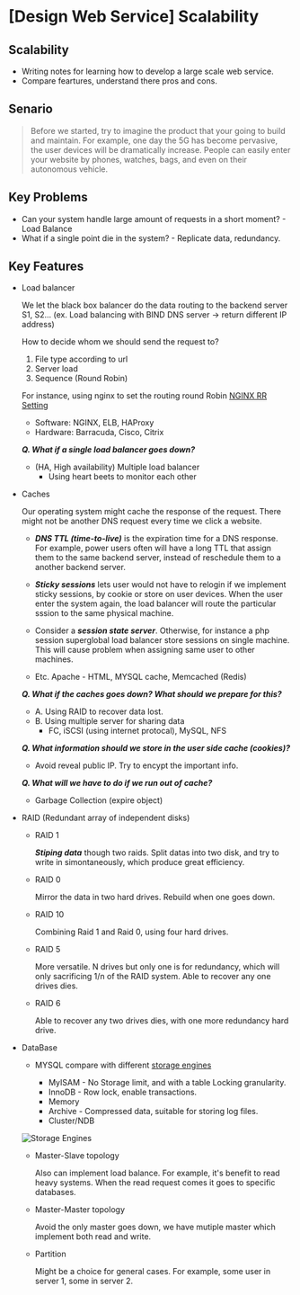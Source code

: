 # [Design Web Service] Scalability

## Scalability
* Writing notes for learning how to develop a large scale web service.
* Compare feartures, understand there pros and cons.

## Senario

> Before we started, try to imagine the product that your going to build and maintain. For example, one day the 5G has become pervasive, the user devices will be dramatically increase. People can easily enter your website by phones, watches, bags, and even on their autonomous vehicle.

## Key Problems
- Can your system handle large amount of requests in a short moment? - Load Balance
- What if a single point die in the system? - Replicate data, redundancy.

## Key Features
- Load balancer 

  We let the black box balancer do the data routing to the backend server S1, S2... (ex. Load balancing with BIND DNS server -> return different IP address)
    
  How to decide whom we should send the request to?
  1. File type according to url
  2. Server load
  3. Sequence (Round Robin)
    
    For instance, using nginx to set the routing round Robin [NGINX RR Setting](https://www.nginx.com/resources/glossary/round-robin-load-balancing/)

  - Software: NGINX, ELB, HAProxy
  - Hardware: Barracuda, Cisco, Citrix
  
  ***Q. What if a single load balancer goes down?***
  
  - (HA, High availability) Multiple load balancer 
    - Using heart beets to monitor each other
  
- Caches
  
  Our operating system might cache the response of the request. There might not be another DNS request every time we click a website. 

  - ***DNS TTL (time-to-live)*** is the expiration time for a DNS response. For example, power users often will have a long TTL that assign them to the same backend server, instead of reschedule them to a another backend server.
  - ***Sticky sessions*** lets user would not have to relogin if we implement sticky sessions, by cookie or store on user devices. When the user enter the system again, the load balancer will route the particular sssion to the same physical machine.
  - Consider a ***session state server***. Otherwise, for instance a php session superglobal load balancer store sessions on single machine. This will cause problem when assigning same user to other machines.
  
  - Etc. Apache - HTML, MYSQL cache, Memcached (Redis)

  ***Q. What if the caches goes down? What should we prepare for this?***
    - A. Using RAID to recover data lost.
    - B. Using multiple server for sharing data
      - FC, iSCSI (using internet protocal), MySQL, NFS

  ***Q. What information should we store in the user side cache (cookies)?***
    - Avoid reveal public IP. Try to encypt the important info.

  ***Q. What will we have to do if we run out of cache?***
    - Garbage Collection (expire object)
    
- RAID (Redundant array of independent disks)
  - RAID 1
    
    ***Stiping data*** though two raids. Split datas into two disk, and try to write in simontaneously, which produce great efficiency.
    
  - RAID 0 
    
    Mirror the data in two hard drives. Rebuild when one goes down.
    
  - RAID 10
    
    Combining Raid 1 and Raid 0, using four hard drives.

  - RAID 5 
    
    More versatile. N drives but only one is for redundancy, which will only sacrificing 1/n of the RAID system. Able to recover any one drives dies.
    
  - RAID 6
  
    Able to recover any two drives dies, with one more redundancy hard drive.

- DataBase
	
    - MYSQL compare with different [storage engines](https://ssorc.tw/663/mysql-%E7%9A%84%E5%90%84%E7%A8%AE-storage-engines-%E5%84%B2%E5%AD%98%E5%BC%95%E6%93%8E%E6%AF%94%E8%BC%83/)
		
        - MyISAM - No Storage limit, and with a table Locking granularity.
        - InnoDB - Row lock, enable transactions.
        - Memory
        - Archive - Compressed data, suitable for storing log files.
        - Cluster/NDB

  ![Storage Engines](https://i.imgur.com/fGG5dtt.png)
     
    
    - Master-Slave topology
    
      Also can implement load balance. For example, it's benefit to read heavy systems. When the read request comes it goes to specific databases.
    
    - Master-Master topology
      
      Avoid the only master goes down, we have mutiple master which implement both read and write.
     
    - Partition
      
      Might be a choice for general cases. For example, some user in server 1, some in server 2.
    